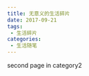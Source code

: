 ```yaml
---
title: 无意义的生活碎片
date: 2017-09-21
tags:
 - 生活碎片
categories: 
 - 生活随笔
---
```


second page in category2